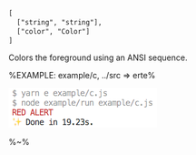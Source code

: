 ```## c => string
[
  ["string", "string"],
  ["color", "Color"]
]
```

Colors the foreground using an ANSI sequence.

%EXAMPLE: example/c, ../src => erte%

![c](doc/c.png)

%~%